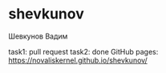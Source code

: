 # shevkunov
Шевкунов Вадим

task1: pull request
task2: done 
    GitHub pages: https://novaliskernel.github.io/shevkunov/